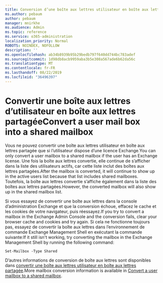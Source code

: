 ```yaml
---
title: Conversion d’une boîte aux lettres utilisateur en boîte aux lettres partagée?
ms.author: pebaum
author: pebaum
manager: mnirkhe
ms.audience: Admin
ms.topic: reference
ms.service: o365-administration
localization_priority: Normal
ROBOTS: NOINDEX, NOFOLLOW
description: ''
ms.openlocfilehash: ab34b8939b95b29bedb797f640dd744bc783adef
ms.sourcegitcommit: 1d98db8acb9959aba3b5e308a567ade6b62da56c
ms.translationtype: MT
ms.contentlocale: fr-FR
ms.lasthandoff: 08/22/2019
ms.locfileid: "36496397"
---
```

# <a name="convert-a-user-mail-box-into-a-shared-mailbox"></a><span data-ttu-id="f1c23-102">Convertir une boîte aux lettres d’utilisateur en boîte aux lettres partagée</span><span class="sxs-lookup"><span data-stu-id="f1c23-102">Convert a user mail box into a shared mailbox</span></span>

<span data-ttu-id="f1c23-103">Vous ne pouvez convertir une boîte aux lettres utilisateur en boîte aux lettres partagée que si l’utilisateur dispose d’une licence Exchange.</span><span class="sxs-lookup"><span data-stu-id="f1c23-103">You can only convert a user mailbox to a shared mailbox if the user has an Exchange license.</span></span> <span data-ttu-id="f1c23-104">Une fois la boîte aux lettres convertie, elle continue de s’afficher dans la liste des utilisateurs actifs, car cette liste inclut des boîtes aux lettres partagées.</span><span class="sxs-lookup"><span data-stu-id="f1c23-104">After the mailbox is converted, it will continue to show up in the active users list because that list includes shared mailboxes.</span></span> <span data-ttu-id="f1c23-105">Toutefois, la boîte aux lettres convertie s’affiche également dans la liste des boîtes aux lettres partagées.</span><span class="sxs-lookup"><span data-stu-id="f1c23-105">However, the converted mailbox will also show up in the shared mailbox list.</span></span> 
  
<span data-ttu-id="f1c23-106">Si vous essayez de convertir une boîte aux lettres dans la console d’administration Exchange et que la conversion échoue, effacez le cache et les cookies de votre navigateur, puis réessayez.</span><span class="sxs-lookup"><span data-stu-id="f1c23-106">If you try to convert a mailbox in the Exchange Admin Console and the conversion fails, clear your browser cache and cookies and try again.</span></span> <span data-ttu-id="f1c23-107">Si cela ne fonctionne toujours pas, essayez de convertir la boîte aux lettres dans l’environnement de commande Exchange Management Shell en exécutant la commande suivante:</span><span class="sxs-lookup"><span data-stu-id="f1c23-107">If it still isn't working, try converting the mailbox in the Exchange Management Shell by running the following command:</span></span>
  
```
Set-Mailbox -Type Shared
```

<span data-ttu-id="f1c23-108">D’autres informations de conversion de boîte aux lettres sont disponibles dans [convertir une boîte aux lettres utilisateur en boîte aux lettres partagée](https://docs.microsoft.com/office365/admin/email/convert-user-mailbox-to-shared-mailbox).</span><span class="sxs-lookup"><span data-stu-id="f1c23-108">More mailbox conversion information is available in [Convert a user mailbox to a shared mailbox](https://docs.microsoft.com/office365/admin/email/convert-user-mailbox-to-shared-mailbox).</span></span>
  
